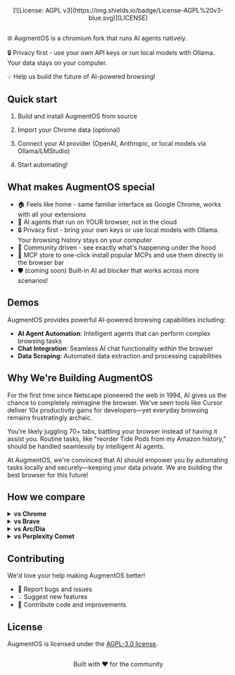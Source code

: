 <div align="center">
[![License: AGPL v3](https://img.shields.io/badge/License-AGPL%20v3-blue.svg)](LICENSE)
<br />
</div>

## 
🌐 AugmentOS is a chromium fork that runs AI agents natively.

🔒 Privacy first - use your own API keys or run local models with Ollama. Your data stays on your computer.

💡 Help us build the future of AI-powered browsing!

## Quick start

1. Build and install AugmentOS from source

2. Import your Chrome data (optional)

3. Connect your AI provider (OpenAI, Anthropic, or local models via Ollama/LMStudio)

4. Start automating!

## What makes AugmentOS special
- 🏠 Feels like home - same familiar interface as Google Chrome, works with all your extensions
- 🤖 AI agents that run on YOUR browser, not in the cloud
- 🔒 Privacy first - bring your own keys or use local models with Ollama. Your browsing history stays on your computer
- 🚀 Community driven - see exactly what's happening under the hood
- 🤝 MCP store to one-click install popular MCPs and use them directly in the browser bar
- 🛡️ (coming soon) Built-in AI ad blocker that works across more scenarios!  

## Demos

AugmentOS provides powerful AI-powered browsing capabilities including:

- **AI Agent Automation**: Intelligent agents that can perform complex browsing tasks
- **Chat Integration**: Seamless AI chat functionality within the browser
- **Data Scraping**: Automated data extraction and processing capabilities

## Why We're Building AugmentOS

For the first time since Netscape pioneered the web in 1994, AI gives us the chance to completely reimagine the browser. We've seen tools like Cursor deliver 10x productivity gains for developers—yet everyday browsing remains frustratingly archaic.

You're likely juggling 70+ tabs, battling your browser instead of having it assist you. Routine tasks, like "reorder Tide Pods from my Amazon history," should be handled seamlessly by intelligent AI agents.

At AugmentOS, we're convinced that AI should empower you by automating tasks locally and securely—keeping your data private. We are building the best browser for this future!

## How we compare

<details>
<summary><b>vs Chrome</b></summary>
<br>
While we're grateful for Google open-sourcing Chromium, but Chrome hasn't evolved much in 10 years. No AI features, no automation, no MCP support.
</details>

<details>
<summary><b>vs Brave</b></summary>
<br>
We love what Brave started, but they've spread themselves too thin with crypto, search, VPNs. We're laser-focused on AI-powered browsing.
</details>

<details>
<summary><b>vs Arc/Dia</b></summary>
<br>
Many loved Arc, but it was closed source. When they abandoned users, there was no recourse. We're community-driven and transparent!
</details>

<details>
<summary><b>vs Perplexity Comet</b></summary>
<br>
They're a search/ad company. Your browser history becomes their product. We keep everything local.
</details>

## Contributing

We'd love your help making AugmentOS better!

- 🐛 Report bugs and issues
- 💡 Suggest new features
- 🚀 Contribute code and improvements

## License

AugmentOS is licensed under the [AGPL-3.0 license](LICENSE).

## 

<p align="center">
Built with ❤️ for the community
</p>
